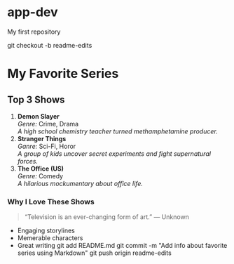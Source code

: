 # app-dev
My first repository

git checkout -b readme-edits
# My Favorite Series
## Top 3 Shows
1. **Demon Slayer**  
  *Genre:* Crime, Drama  
  _A high school chemistry teacher turned methamphetamine producer._
2. **Stranger Things**  
  *Ganre:* Sci-Fi, Horor  
  _A group of kids uncover secret experiments and fight supernatural forces._
3. **The Office (US)**  
  *Genre:* Comedy  
  _A hilarious mockumentary about office life._
### Why I Love These Shows
> “Television is an ever-changing form of art.” — Unknown
- Engaging storylines
- Memerable characters
- Great writing
git add README.md
git commit -m "Add info about favorite series using Markdown"
git push origin readme-edits
